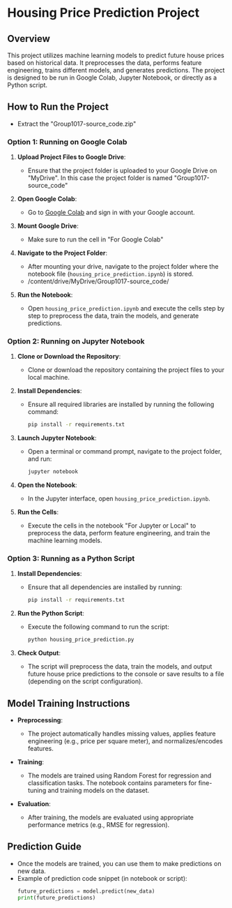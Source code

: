 # Housing Price Prediction Project

## Overview
This project utilizes machine learning models to predict future house prices based on historical data. 
It preprocesses the data, performs feature engineering, trains different models, and generates predictions. 
The project is designed to be run in Google Colab, Jupyter Notebook, or directly as a Python script.

## How to Run the Project
   - Extract the "Group1017-source_code.zip"
### Option 1: Running on Google Colab
1. **Upload Project Files to Google Drive**:
   - Ensure that the project folder is uploaded to your Google Drive on "MyDrive". In this case the project folder is named "Group1017-source_code"
   
2. **Open Google Colab**:
   - Go to [Google Colab](https://colab.research.google.com) and sign in with your Google account.

3. **Mount Google Drive**:
   - Make sure to run the cell in "For Google Colab"

4. **Navigate to the Project Folder**:
   - After mounting your drive, navigate to the project folder where the notebook file (`housing_price_prediction.ipynb`) is stored.
   - /content/drive/MyDrive/Group1017-source_code/

5. **Run the Notebook**:
   - Open `housing_price_prediction.ipynb` and execute the cells step by step to preprocess the data, train the models, and generate predictions.

### Option 2: Running on Jupyter Notebook
1. **Clone or Download the Repository**:
   - Clone or download the repository containing the project files to your local machine.
   
2. **Install Dependencies**:
   - Ensure all required libraries are installed by running the following command:
     ```bash
     pip install -r requirements.txt
     ```

3. **Launch Jupyter Notebook**:
   - Open a terminal or command prompt, navigate to the project folder, and run:
     ```bash
     jupyter notebook
     ```

4. **Open the Notebook**:
   - In the Jupyter interface, open `housing_price_prediction.ipynb`.

5. **Run the Cells**:
   - Execute the cells in the notebook "For Jupyter or Local" to preprocess the data, perform feature engineering, and train the machine learning models.

### Option 3: Running as a Python Script
1. **Install Dependencies**:
   - Ensure that all dependencies are installed by running:
     ```bash
     pip install -r requirements.txt
     ```

2. **Run the Python Script**:
   - Execute the following command to run the script:
     ```bash
     python housing_price_prediction.py
     ```

3. **Check Output**:
   - The script will preprocess the data, train the models, and output future house price predictions to the console or save results to a file (depending on the script configuration).

## Model Training Instructions
- **Preprocessing**: 
  - The project automatically handles missing values, applies feature engineering (e.g., price per square meter), and normalizes/encodes features.
  
- **Training**:
  - The models are trained using Random Forest for regression and classification tasks. The notebook contains parameters for fine-tuning and training models on the dataset.
  
- **Evaluation**:
  - After training, the models are evaluated using appropriate performance metrics (e.g., RMSE for regression).

## Prediction Guide
- Once the models are trained, you can use them to make predictions on new data.
- Example of prediction code snippet (in notebook or script):
  ```python
  future_predictions = model.predict(new_data)
  print(future_predictions)
